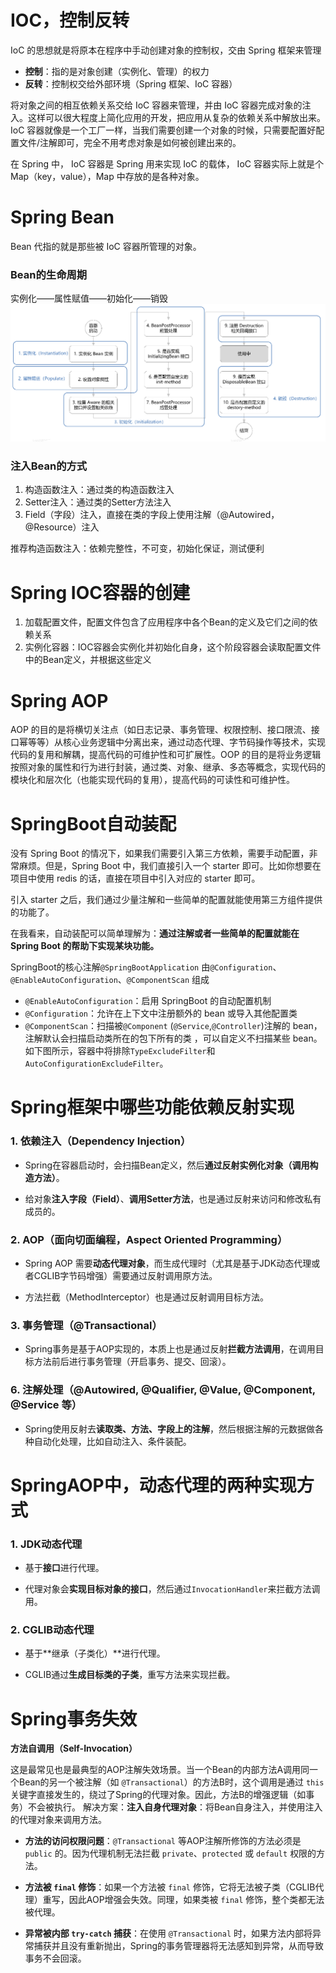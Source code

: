 # IOC，控制反转
IoC 的思想就是将原本在程序中手动创建对象的控制权，交由 Spring 框架来管理
-   **控制**：指的是对象创建（实例化、管理）的权力
-   **反转**：控制权交给外部环境（Spring 框架、IoC 容器）

将对象之间的相互依赖关系交给 IoC 容器来管理，并由 IoC 容器完成对象的注入。这样可以很大程度上简化应用的开发，把应用从复杂的依赖关系中解放出来。 IoC 容器就像是一个工厂一样，当我们需要创建一个对象的时候，只需要配置好配置文件/注解即可，完全不用考虑对象是如何被创建出来的。

在 Spring 中， IoC 容器是 Spring 用来实现 IoC 的载体， IoC 容器实际上就是个 Map（key，value），Map 中存放的是各种对象。

# Spring Bean

Bean 代指的就是那些被 IoC 容器所管理的对象。

### Bean的生命周期
实例化——属性赋值——初始化——销毁
![输入图片说明](/imgs/2025-04-08/6LcooDzFRf5DpS3l.png)

### 注入Bean的方式
1. 构造函数注入：通过类的构造函数注入
2. Setter注入：通过类的Setter方法注入
3. Field（字段）注入，直接在类的字段上使用注解（@Autowired，@Resource）注入

推荐构造函数注入：依赖完整性，不可变，初始化保证，测试便利

# Spring IOC容器的创建
1. 加载配置文件，配置文件包含了应用程序中各个Bean的定义及它们之间的依赖关系
2. 实例化容器：IOC容器会实例化并初始化自身，这个阶段容器会读取配置文件中的Bean定义，并根据这些定义
# Spring AOP
AOP 的目的是将横切关注点（如日志记录、事务管理、权限控制、接口限流、接口幂等等）从核心业务逻辑中分离出来，通过动态代理、字节码操作等技术，实现代码的复用和解耦，提高代码的可维护性和可扩展性。OOP 的目的是将业务逻辑按照对象的属性和行为进行封装，通过类、对象、继承、多态等概念，实现代码的模块化和层次化（也能实现代码的复用），提高代码的可读性和可维护性。

# SpringBoot自动装配

没有 Spring Boot 的情况下，如果我们需要引入第三方依赖，需要手动配置，非常麻烦。但是，Spring Boot 中，我们直接引入一个 starter 即可。比如你想要在项目中使用 redis 的话，直接在项目中引入对应的 starter 即可。

引入 starter 之后，我们通过少量注解和一些简单的配置就能使用第三方组件提供的功能了。

在我看来，自动装配可以简单理解为：**通过注解或者一些简单的配置就能在 Spring Boot 的帮助下实现某块功能。**

SpringBoot的核心注解`@SpringBootApplication`
由`@Configuration`、`@EnableAutoConfiguration`、`@ComponentScan` 组成
-   `@EnableAutoConfiguration`：启用 SpringBoot 的自动配置机制
-   `@Configuration`：允许在上下文中注册额外的 bean 或导入其他配置类
-   `@ComponentScan`：扫描被`@Component` (`@Service`,`@Controller`)注解的 bean，注解默认会扫描启动类所在的包下所有的类 ，可以自定义不扫描某些 bean。如下图所示，容器中将排除`TypeExcludeFilter`和`AutoConfigurationExcludeFilter`。

# Spring框架中哪些功能依赖反射实现
### 1. **依赖注入（Dependency Injection）**

-   Spring在容器启动时，会扫描Bean定义，然后**通过反射实例化对象（调用构造方法）**。
    
-   给对象**注入字段（Field）**、**调用Setter方法**，也是通过反射来访问和修改私有成员的。

### 2. **AOP（面向切面编程，Aspect Oriented Programming）**

-   Spring AOP 需要**动态代理对象**，而生成代理时（尤其是基于JDK动态代理或者CGLIB字节码增强）需要通过反射调用原方法。
    
-   方法拦截（MethodInterceptor）也是通过反射调用目标方法。

### 3. **事务管理（@Transactional）**

-   Spring事务是基于AOP实现的，本质上也是通过反射**拦截方法调用**，在调用目标方法前后进行事务管理（开启事务、提交、回滚）。

### 6. **注解处理（@Autowired, @Qualifier, @Value, @Component, @Service 等）**

-   Spring使用反射去**读取类、方法、字段上的注解**，然后根据注解的元数据做各种自动化处理，比如自动注入、条件装配。

# SpringAOP中，动态代理的两种实现方式
### 1. **JDK动态代理**

-   基于**接口**进行代理。
    
-   代理对象会**实现目标对象的接口**，然后通过`InvocationHandler`来拦截方法调用。

### 2. **CGLIB动态代理**

-   基于**继承（子类化）**进行代理。
    
-   CGLIB通过**生成目标类的子类**，重写方法来实现拦截。

# Spring事务失效
**方法自调用（Self-Invocation）**

这是最常见也是最典型的AOP注解失效场景。当一个Bean的内部方法A调用同一个Bean的另一个被注解（如 `@Transactional`）的方法B时，这个调用是通过 `this` 关键字直接发生的，绕过了Spring的代理对象。因此，方法B的增强逻辑（如事务）不会被执行。
解决方案：**注入自身代理对象**：将Bean自身注入，并使用注入的代理对象来调用方法。

-   **方法的访问权限问题**：`@Transactional` 等AOP注解所修饰的方法必须是 `public` 的。因为代理机制无法拦截 `private`、`protected` 或 `default` 权限的方法。
    
-   **方法被 `final` 修饰**：如果一个方法被 `final` 修饰，它将无法被子类（CGLIB代理）重写，因此AOP增强会失效。同理，如果类被 `final` 修饰，整个类都无法被代理。
    
-   **异常被内部 `try-catch` 捕获**：在使用 `@Transactional` 时，如果方法内部将异常捕获并且没有重新抛出，Spring的事务管理器将无法感知到异常，从而导致事务不会回滚。
<!--stackedit_data:
eyJoaXN0b3J5IjpbMTMzMDY4OTc4LDQxMzA2NzM5NiwxODM2MD
I0Njk2LC04ODY3MTY3MjcsNTAwMTc0NDI1LDE3MTI3NTU5OTFd
fQ==
-->